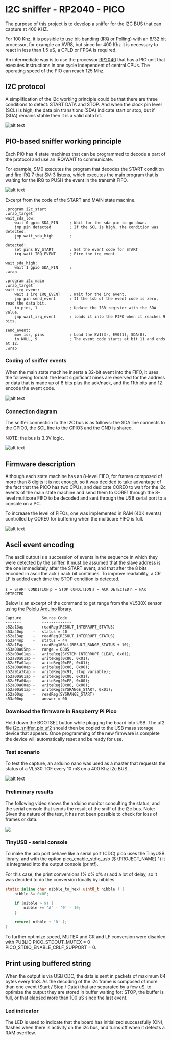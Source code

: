 # I2C sniffer - RP2040 - PICO

The purpose of this project is to develop a sniffer for the I2C BUS that can capture at 400 KHZ. 

For 100 Khz, it is possible to use bit-banding (IRQ or Polling) with an 8/32 bit processor, for example an AVR8, but since for 400 Khz it is necessary to react in less than 1.5 uS, a CPLD or FPGA is required. 

An intermediate way is to use the processor [RP2040](https://www.raspberrypi.org/products/raspberry-pi-pico/) that has a PIO unit that  executes instructions in one cycle independent of central CPUs. The operating speed of the PIO can reach 125 Mhz.

## I2C protocol

A simplification of the i2c working principle could be that there are three conditions to detect: START DATA and STOP. And when the clock pin level (SCL) is high, the data pin transitions (SDA) indicate start or stop, but if (SDA) remains stable then it is a valid data bit.

![alt text](images/I2C_data_transfer.png)

## PIO-based sniffer working principle

Each PIO has 4 state machines that can be programmed to decode a part of the protocol and use an IRQ/WAIT to communicate. 

For example, SM0 executes the program that decodes the START condition and fire IRQ 7 that SM 3 listens, which executes the main program that is waiting for the IRQ to PUSH the event in the transmit FIFO.

![alt text](images/block_diagram_pio.png)

Excerpt from the code of the START and MAIN state machine.

```assembly
.program i2c_start
.wrap_target
wait_sda_low:    
    wait 0 gpio SDA_PIN     ; Wait for the sda pin to go down.
    jmp pin detected        ; If the SCL is high, the condition was detected.
    jmp wait_sda_high       ;

detected:
    set pins EV_START       ; Set the event code for START
    irq wait IRQ_EVENT      ; Fire the irq event  

wait_sda_high:
    wait 1 gpio SDA_PIN     ; 
.wrap

.program i2c_main
.wrap_target
wait_irq_event:    
    wait 1 irq IRQ_EVENT    ; Wait for the irq event.
    jmp pin send_event      ; If the lsb of the event code is zero, read the data bit.
    in pins, 1              ; Update the ISR register with the SDA value. 
    jmp wait_irq_event      ; loads it into the FIFO when it reaches 9 bits.

send_event:
    mov isr, pins           ; Load the EV1(3), EV0(1), SDA(0). 
    in NULL, 9              ; The event code starts at bit 11 and ends at 12.
.wrap
```

### Coding of sniffer events

When the main state machine inserts a 32-bit event into the FIFO, it uses the following format: the least significant nines are reserved for the address or data that is made up of 8 bits plus the ack/nack, and the 11th bits and 12 encode the event code.

![alt text](images/fifo_encode_format.png)

### Connection diagram

The sniffer connection to the I2C bus is as follows: the SDA line connects to the GPIO0, the SCL line to the GPIO3 and the GND is shared.

NOTE: the bus is 3.3V logic.

![alt text](images/sniffer_diagram.png)

## Firmware description

Although each state machine has an 8-level FIFO, for frames composed of more than 8 digits it is not enough, so it was decided to take advantage of the fact that the PICO has two CPUs, and dedicate CORE0 to wait for the i2c events of the main state machine and send them to CORE1 through the 8-level multicore FIFO to be decoded and sent through the USB serial port to a console on a PC.

To increase the level of FIFOs, one was implemented in RAM (40K events) controlled by CORE0 for buffering when the multicore FIFO is full.

![alt text](images/firmware_cores.png)

## Ascii event encoding

The ascii output is a succession of events in the sequence in which they were detected by the sniffer. It must be assumed that the slave address is the one immediately after the START event, and that after the 8 bits encoded in ascii the ack / nack bit continues. 
To improve readability, a CR LF is added each time the STOP condition is detected.

`s = START CONDITION`
`p = STOP CONDITION`
`a = ACK DETECTED`
`n = NAK DETECTED`

Below is an excerpt of the command to get range from the VL530X sensor using the [Pololu Arduino library](https://github.com/pololu/vl53l0x-arduino/blob/master/VL53L0X.cpp). 

    Capture         Source Code
    -------         -------------
    s52a13ap    -   readReg(RESULT_INTERRUPT_STATUS)
    s53a40np    -   status = 40
    s52a13ap    -   readReg(RESULT_INTERRUPT_STATUS)
    s53a44np    -   status = 44
    s52a1Eap    -   readReg16Bit(RESULT_RANGE_STATUS + 10);
    s53a08a05np -   range = 0805
    s52a0Ba01ap -   writeReg(SYSTEM_INTERRUPT_CLEAR, 0x01);
    s52a80a01ap -   writeReg(0x80, 0x01);
    s52aFFa01ap -   writeReg(0xFF, 0x01);
    s52a00a00ap -   writeReg(0x00, 0x00);
    s52a91a3Cap -   writeReg(0x91, stop_variable);
    s52a00a01ap -   writeReg(0x00, 0x01);
    s52aFFa00ap -   writeReg(0xFF, 0x00);
    s52a80a00ap -   writeReg(0x80, 0x00);
    s52a00a01ap -   writeReg(SYSRANGE_START, 0x01);
    s52a00ap    -   readReg(SYSRANGE_START)
    s53a00np    -   answer = 00


### Download the firmware in Raspberry Pi Pico

Hold down the BOOTSEL button while plugging the board into USB. The uf2 file [i2c_sniffer_pio.uf2](https://github.com/jjsch-dev/pico_i2c_sniffer/blob/master/bin/i2c_sniffer_pio.uf2) should then be copied to the USB mass storage device that appears. Once programming of the new firmware is complete the device will automatically reset and be ready for use.

### Test scenario 

To test the capture, an arduino nano was used as a master that requests the status of a VL530 TOF every 10 mS on a 400 Khz i2c BUS..

![alt text](images/test_device.png)

### Preliminary results

The following video shows the arduino monitor consulting the status, and the serial console that sends the result of the sniff of the i2c bus.
Note: Given the nature of the test, it has not been possible to check for loss of frames or data.

![](images/i2c_sniff_400khz_10mS_TOF.gif)

### TinyUSB - serial console

To make the usb port behave like a serial port (CDC) pico uses the TinyUSB library, and with the option pico_enable_stdio_usb ($ {PROJECT_NAME} 1) it is integrated into the output console (printf).

For this case, the print conversions (% c% x% s) add a lot of delay, so it was decided to do the conversion locally by nibbles.

```c
static inline char nibble_to_hex( uint8_t nibble ) {
    nibble &= 0x0F;
  
    if (nibble > 9) {
        nibble += 'A' - '0' - 10;
    }

    return( nibble + '0' );
}
```

To further optimize speed, MUTEX and CR and LF conversion were disabled with PUBLIC PICO_STDOUT_MUTEX = 0 PICO_STDIO_ENABLE_CRLF_SUPPORT = 0.

## Print using buffered string

When the output is via USB CDC, the data is sent in packets of maximum 64 bytes every 1mS. As the decoding of the i2c frame is composed of more than one event (Start / Stop / Data) that are separated by a few uS, to optimize the output they are stored in buffer waiting for: STOP, the buffer is full, or that elapsed more than 100 uS since the last event.

### Led indicator

The LED is used to indicate that the board has initialized successfully (ON), flashes when there is activity on the i2c bus, and turns off when it detects a RAM overflow.